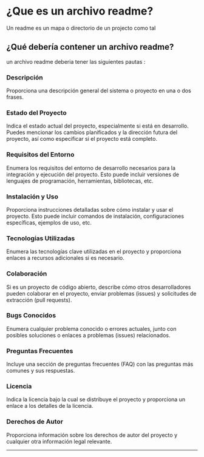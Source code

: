 # ¿Que es un archivo readme?
Un readme es un mapa o directorio de un projecto como tal 


## ¿Qué debería contener un archivo readme?
un archivo readme deberia tener las siguientes pautas :


### Descripción

Proporciona una descripción general del sistema o proyecto en una o dos frases.

### Estado del Proyecto

Indica el estado actual del proyecto, especialmente si está en desarrollo. Puedes mencionar los cambios planificados y la dirección futura del proyecto, así como especificar si el proyecto está completo.

### Requisitos del Entorno

Enumera los requisitos del entorno de desarrollo necesarios para la integración y ejecución del proyecto. Esto puede incluir versiones de lenguajes de programación, herramientas, bibliotecas, etc.

### Instalación y Uso

Proporciona instrucciones detalladas sobre cómo instalar y usar el proyecto. Esto puede incluir comandos de instalación, configuraciones específicas, ejemplos de uso, etc.

### Tecnologías Utilizadas

Enumera las tecnologías clave utilizadas en el proyecto y proporciona enlaces a recursos adicionales si es necesario.

### Colaboración

Si es un proyecto de código abierto, describe cómo otros desarrolladores pueden colaborar en el proyecto, enviar problemas (issues) y solicitudes de extracción (pull requests).

### Bugs Conocidos

Enumera cualquier problema conocido o errores actuales, junto con posibles soluciones o enlaces a problemas (issues) relacionados.

### Preguntas Frecuentes

Incluye una sección de preguntas frecuentes (FAQ) con las preguntas más comunes y sus respuestas.

### Licencia

Indica la licencia bajo la cual se distribuye el proyecto y proporciona un enlace a los detalles de la licencia.

### Derechos de Autor

Proporciona información sobre los derechos de autor del proyecto y cualquier otra información legal relevante.

---

